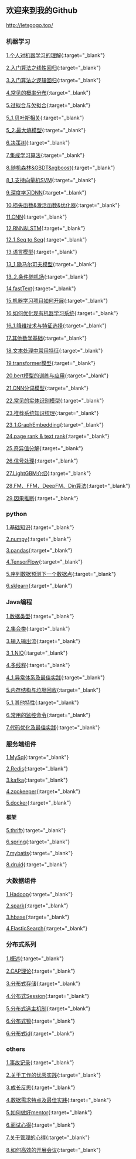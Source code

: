 ## 欢迎来到我的Github
http://letsgogo.top/


### 机器学习

[1.个人对机器学习的理解](/docs/ml/1.md){:target="_blank"}

[2.入门算法之线性回归](/docs/ml/2.md){:target="_blank"}

[3.入门算法之逻辑回归](/docs/ml/3.md){:target="_blank"}

[4.常见的概率分布](/docs/ml/4.md){:target="_blank"}

[5.过拟合与欠拟合](/docs/ml/5.md){:target="_blank"}

[5_1.贝叶斯相关](/docs/ml/5_1.md){:target="_blank"}

[5_2.最大熵模型](/docs/ml/5_2.md){:target="_blank"}

[6.决策树](/docs/ml/6.md){:target="_blank"}

[7.集成学习算法](/docs/ml/7.md){:target="_blank"}

[8.随机森林&GBDT&xgboost](/docs/ml/8.md){:target="_blank"}

[8_1.支持向量机SVM](/docs/ml/8_1.md){:target="_blank"}

[9.深度学习DNN](/docs/ml/9.md){:target="_blank"}

[10.损失函数&激活函数&优化器](/docs/ml/10.md){:target="_blank"}

[11.CNN](/docs/ml/11.md){:target="_blank"}

[12.RNN&LSTM](/docs/ml/12.md){:target="_blank"}

[12_1.Seq to Seq](/docs/ml/12_1.md){:target="_blank"}

[13.语言模型](/docs/ml/13.md){:target="_blank"}

[13_1.隐马尔可夫模型](/docs/ml/13_1.md){:target="_blank"}

[13_2.条件随机场](/docs/ml/13_2.md){:target="_blank"}

[14.fastText](/docs/ml/14.md){:target="_blank"}

[15.机器学习项目如何开展](/docs/ml/15.md){:target="_blank"}

[16.如何优化现有机器学习系统](/docs/ml/16.md){:target="_blank"}

[16_1.降维技术与特征选择](/docs/ml/16_1.md){:target="_blank"}

[17.其他数学基础](/docs/ml/17.md){:target="_blank"}

[18.文本处理中常用特征](/docs/ml/18.md){:target="_blank"}

[19.transformer模型](/docs/ml/19.md){:target="_blank"}

[20.bert模型的训练与应用](/docs/ml/20.md){:target="_blank"}

[21.CNN分词模型](/docs/ml/21.md){:target="_blank"}

[22.常见的实体识别模型](/docs/ml/22.md){:target="_blank"}

[23.推荐系统知识梳理](/docs/ml/23.md){:target="_blank"}

[23_1.GraphEmbedding](/docs/ml/23_1.md){:target="_blank"}

[24.page rank & text rank](/docs/ml/24.md){:target="_blank"}

[25.奇异值分解](/docs/ml/25.md){:target="_blank"}

[26.信号处理](/docs/ml/26.md){:target="_blank"}

[27.LightGBM介绍](/docs/ml/27.md){:target="_blank"}

[28.FM、FFM、DeepFM、Din算法](/docs/ml/28.md){:target="_blank"}

[29.因果推断](/docs/ml/29.md){:target="_blank"}

<!-- [16.面试精选](/docs/ml/16.md){:target="_blank"} -->

### python

[1.基础知识](/docs/python/1.md){:target="_blank"}

[2.numpy](/docs/python/2.md){:target="_blank"}

[3.pandas](/docs/python/3.md){:target="_blank"}

[4.TensorFlow](/docs/python/4.md){:target="_blank"}

[5.序列数据预测下一个数据点](/docs/python/5.md){:target="_blank"}

[6.sklearn](/docs/python/6.md){:target="_blank"}
<!-- [6.面试精选](/docs/python/6.md){:target="_blank"} -->

### Java编程

[1.数据类型](/docs/java/1.md){:target="_blank"}

[2.集合类](/docs/java/2.md){:target="_blank"}

[3.输入输出流](/docs/java/3.md){:target="_blank"}

[3_1.NIO](/docs/java/3_1.md){:target="_blank"}

[4.多线程](/docs/java/4.md){:target="_blank"}

[4_1.异常体系及最佳实践](/docs/java/4_1.md){:target="_blank"}

[5.内存结构与垃圾回收](/docs/java/5.md){:target="_blank"}

[5_1.其他特性](/docs/java/5_1.md){:target="_blank"}

[6.常用的监控命令](/docs/java/6.md){:target="_blank"}

[7.代码优化及最佳实践](/docs/java/7.md){:target="_blank"}

<!-- [7.面试精选](/docs/java/7.md){:target="_blank"} -->

### 服务端组件

[1.MySql](https://guides.github.com/features/mastering-markdown/){:target="_blank"}

[2.Redis](https://guides.github.com/features/mastering-markdown/){:target="_blank"}

[3.kafka](https://guides.github.com/features/mastering-markdown/){:target="_blank"}

[4.zookeeper](https://guides.github.com/features/mastering-markdown/){:target="_blank"}

[5.docker](https://guides.github.com/features/mastering-markdown/){:target="_blank"}

<!-- [6.面试精选](https://guides.github.com/features/mastering-markdown/){:target="_blank"} -->

#### 框架

[5.thrift](https://guides.github.com/features/mastering-markdown/){:target="_blank"}

[6.spring](https://guides.github.com/features/mastering-markdown/){:target="_blank"}

[7.mybatis](https://guides.github.com/features/mastering-markdown/){:target="_blank"}

[8.druid](https://guides.github.com/features/mastering-markdown/){:target="_blank"}

<!-- [9.面试精选](https://guides.github.com/features/mastering-markdown/){:target="_blank"} -->

### 大数据组件

[1.Hadoop](/docs/bigData/1.md){:target="_blank"}

[2.spark](/docs/bigData/2.md){:target="_blank"}

[3.hbase](https://guides.github.com/features/mastering-markdown/){:target="_blank"}

[4.ElasticSearch](/docs/bigData/4.md){:target="_blank"}

<!-- [5.面试精选](https://guides.github.com/features/mastering-markdown/){:target="_blank"} -->

### 分布式系列

[1.概述](/docs/distributedSys/1.md){:target="_blank"}

[2.CAP理论](/docs/distributedSys/2.md){:target="_blank"}

[3.分布式存储](/docs/distributedSys/3.md){:target="_blank"}

[4.分布式Session](/docs/distributedSys/4.md){:target="_blank"}

[5.分布式选主机制](/docs/distributedSys/5.md){:target="_blank"}

[6.分布式锁](/docs/distributedSys/6.md){:target="_blank"}

[6.分布式id](/docs/distributedSys/7.md){:target="_blank"}

### others

[1.事故记录](/docs/others/1.md){:target="_blank"}

[2.关于工作的优秀实践](/docs/others/2.md){:target="_blank"}

[3.成长反思](/docs/others/3.md){:target="_blank"}

[4.数据需求特点及最佳实践](/docs/others/4.md){:target="_blank"}

[5.如何做好mentor](/docs/others/5.md){:target="_blank"}

[6.面试心得](/docs/others/6.md){:target="_blank"}

[7.关于管理的心得](/docs/others/7.md){:target="_blank"}

[8.如何高效的开展会议](/docs/others/8.md){:target="_blank"}
